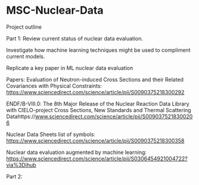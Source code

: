 # MSC-Nuclear-Data
Project outline

Part 1:
Review current status of nuclear data evaluation.

Investigate how machine learning techniques might be used to compliment current models.

Replicate a key paper in ML nuclear data evaluation

Papers:
Evaluation of Neutron-induced Cross Sections and their Related Covariances with Physical Constraints: https://www.sciencedirect.com/science/article/pii/S0090375218300292

ENDF/B-VIII.0: The 8th Major Release of the Nuclear Reaction Data Library with CIELO-project Cross Sections, New Standards and Thermal Scattering Datahttps://www.sciencedirect.com/science/article/pii/S0090375218300206

Nuclear Data Sheets list of symbols: https://www.sciencedirect.com/science/article/pii/S0090375218300358

Nuclear data evaluation augmented by machine learning: https://www.sciencedirect.com/science/article/pii/S0306454921004722?via%3Dihub

Part 2:
